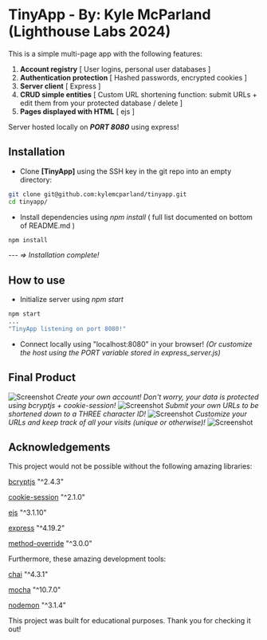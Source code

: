 # TinyApp - By: Kyle McParland (Lighthouse Labs 2024)

This is a simple multi-page app with the following features:
1. **Account registry** [ User logins, personal user databases ]
2. **Authentication protection** [ Hashed passwords, encrypted cookies ] 
3. **Server client** [ Express ]
4. **CRUD simple entities** [ Custom URL shortening function: submit URLs + edit them from your protected database / delete ]
5. **Pages displayed with HTML** [ ejs ]

Server hosted locally on ***PORT 8080*** using express!

## Installation

- Clone **[TinyApp]** using the SSH key in the git repo into an empty directory:

```bash
git clone git@github.com:kylemcparland/tinyapp.git
cd tinyapp/
```

- Install dependencies using _npm install_ ( full list documented on bottom of README.md )

```bash
npm install
```

_--- => Installation complete!_

## How to use
- Initialize server using _npm start_
```bash
npm start
...
"TinyApp listening on port 8080!"
```
- Connect locally using "localhost:8080" in your browser! _(Or customize the host using the PORT variable stored in express_server.js)_

## Final Product

![Screenshot](https://i.ibb.co/gZVfS93/screenshot1-tinyapp.png "Screenshot")
_Create your own account! Don't worry, your data is protected using bcryptjs + cookie-session!_
![Screenshot](https://i.ibb.co/NsC5WjZ/screenshot2-tinyapp.png "Screenshot")
_Submit your own URLs to be shortened down to a THREE character ID!_
![Screenshot](https://i.ibb.co/5khy1MD/screenshot3-tinyapp.png "Screenshot")
_Customize your URLs and keep track of all your visits (unique or otherwise)!_
![Screenshot](https://i.ibb.co/FH8RCKn/screenshot4-tinyapp.png "Screenshot")

## Acknowledgements
This project would not be possible without the following amazing libraries:

[bcryptjs](https://www.npmjs.com/package/bcryptjs) "^2.4.3"

[cookie-session](https://www.npmjs.com/package/cookie-session) "^2.1.0"

[ejs](https://www.npmjs.com/package/ejs) "^3.1.10"

[express](https://www.npmjs.com/package/express) "^4.19.2"

[method-override](https://www.npmjs.com/package/method-override) "^3.0.0"

Furthermore, these amazing development tools:

[chai](https://www.npmjs.com/package/chai) "^4.3.1"

[mocha](https://www.npmjs.com/package/mocha) "^10.7.0"

[nodemon](https://www.npmjs.com/package/nodemon) "^3.1.4"

This project was built for educational purposes. Thank you for checking it out!
